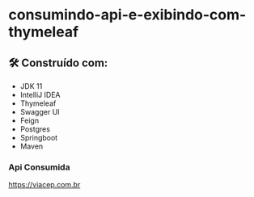 # consumindo-api-e-exibindo-com-thymeleaf



## 🛠️  Construído com:

 - JDK 11
 - IntelliJ IDEA
 - Thymeleaf
 - Swagger UI
 - Feign
 - Postgres
 - Springboot
 - Maven

### Api Consumida
 https://viacep.com.br
